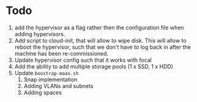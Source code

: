 # Todo

1. add the hypervisor as a flag rather then the configuration file when adding
   hypervisors.
1. Add script to cloud-init, that will allow to wipe disk. This will allow to
   reboot the hypervisor, such that we don't have to log back in after the
   machine has been re-commissioned.
1. Update hypervisor config such that it works with focal
1. Add the ability to add multiple storage pools (1 x SSD, 1 x HDD)
1. Update `boostrap-maas.sh`
   1. Snap implementation
   1. Adding VLANs and subnets
   1. Adding spaces

